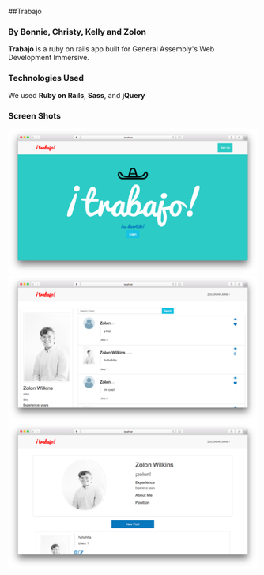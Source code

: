 ##Trabajo

### By Bonnie, Christy, Kelly and Zolon
**Trabajo** is a ruby on rails app built for General Assembly's Web Development Immersive. 

### Technologies Used
We used **Ruby on Rails**, **Sass**, and **jQuery**

### Screen Shots
![alt text](app/assets/images/home.png "home")
![alt text](app/assets/images/index.png "home")
![alt text](app/assets/images/prof.png "home")
